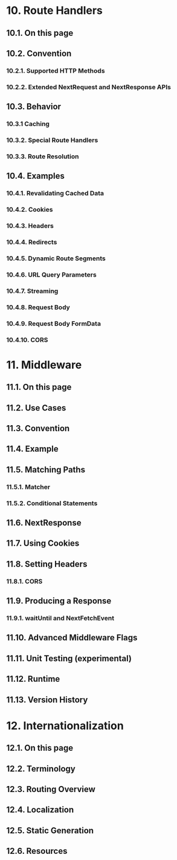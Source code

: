 # 10. Route Handlers


## 10.1. On this page
## 10.2. Convention
### 10.2.1. Supported HTTP Methods

### 10.2.2. Extended NextRequest and NextResponse APIs

## 10.3. Behavior

### 10.3.1 Caching

### 10.3.2. Special Route Handlers

### 10.3.3. Route Resolution

## 10.4. Examples
### 10.4.1. Revalidating Cached Data

### 10.4.2. Cookies

### 10.4.3. Headers

### 10.4.4. Redirects

### 10.4.5. Dynamic Route Segments

### 10.4.6. URL Query Parameters

### 10.4.7. Streaming

### 10.4.8. Request Body

### 10.4.9. Request Body FormData

### 10.4.10. CORS

# 11. Middleware

## 11.1. On this page
## 11.2. Use Cases
## 11.3. Convention
## 11.4. Example
## 11.5. Matching Paths
### 11.5.1. Matcher
### 11.5.2. Conditional Statements
## 11.6. NextResponse
## 11.7. Using Cookies
## 11.8. Setting Headers
### 11.8.1. CORS
## 11.9. Producing a Response
### 11.9.1. waitUntil and NextFetchEvent
## 11.10. Advanced Middleware Flags
## 11.11. Unit Testing (experimental)
## 11.12. Runtime
## 11.13. Version History


# 12. Internationalization

## 12.1. On this page

## 12.2. Terminology

## 12.3. Routing Overview

## 12.4. Localization

## 12.5. Static Generation

## 12.6. Resources
